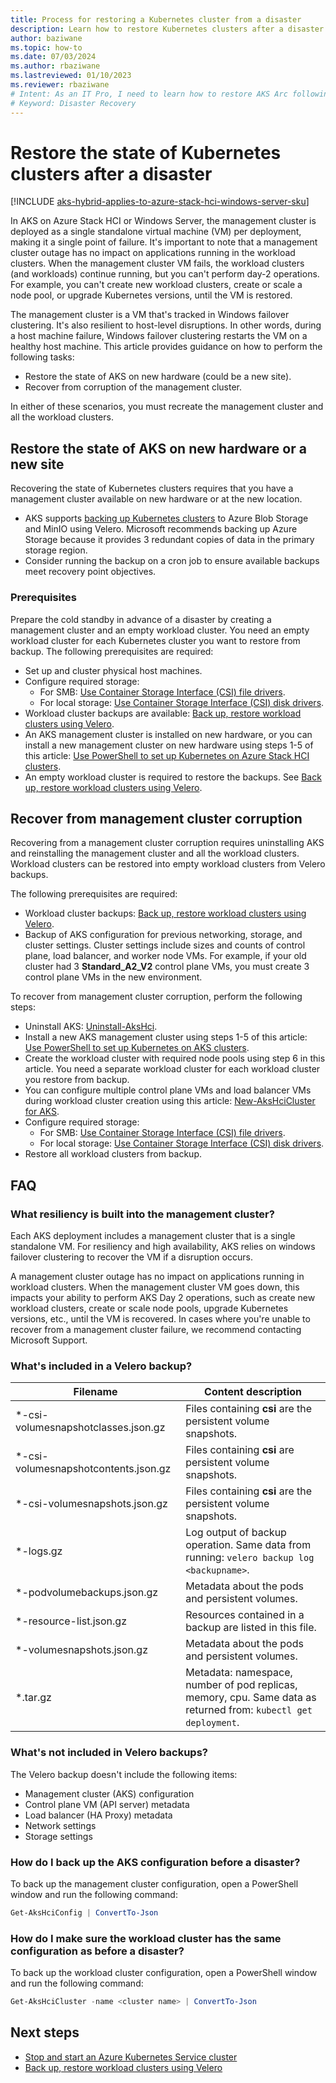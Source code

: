 ```yaml
---
title: Process for restoring a Kubernetes cluster from a disaster
description: Learn how to restore Kubernetes clusters after a disaster.
author: baziwane
ms.topic: how-to
ms.date: 07/03/2024
ms.author: rbaziwane 
ms.lastreviewed: 01/10/2023
ms.reviewer: rbaziwane
# Intent: As an IT Pro, I need to learn how to restore AKS Arc following a disaster.
# Keyword: Disaster Recovery
---
```


# Restore the state of Kubernetes clusters after a disaster

[!INCLUDE [aks-hybrid-applies-to-azure-stack-hci-windows-server-sku](includes/aks-hci-applies-to-skus/aks-hybrid-applies-to-azure-stack-hci-windows-server-sku.md)]

In AKS on Azure Stack HCI or Windows Server, the management cluster is deployed as a single standalone virtual machine (VM) per deployment, making it a single point of failure. It's important to note that a management cluster outage has no impact on applications running in the workload clusters. When the management cluster VM fails, the workload clusters (and workloads) continue running, but you can't perform day-2 operations. For example, you can't create new workload clusters, create or scale a node pool, or upgrade Kubernetes versions, until the VM is restored.

The management cluster is a VM that's tracked in Windows failover clustering. It's also resilient to host-level disruptions. In other words, during a host machine failure, Windows failover clustering restarts the VM on a healthy host machine. This article provides guidance on how to perform the following tasks:

- Restore the state of AKS on new hardware (could be a new site).  
- Recover from corruption of the management cluster.

In either of these scenarios, you must recreate the management cluster and all the workload clusters.  

## Restore the state of AKS on new hardware or a new site  

Recovering the state of Kubernetes clusters requires that you have a management cluster available on new hardware or at the new location.

- AKS supports [backing up Kubernetes clusters](backup-workload-cluster.md) to Azure Blob Storage and MinIO using Velero. Microsoft recommends backing up Azure Storage because it provides 3 redundant copies of data in the primary storage region.
- Consider running the backup on a cron job to ensure available backups meet recovery point objectives.  

### Prerequisites

Prepare the cold standby in advance of a disaster by creating a management cluster and an empty workload cluster. You need an empty workload cluster for each Kubernetes cluster you want to restore from backup. The following prerequisites are required:

- Set up and cluster physical host machines.
- Configure required storage:
  - For SMB: [Use Container Storage Interface (CSI) file drivers](/azure/aks/hybrid/container-storage-interface-files).
  - For local storage: [Use Container Storage Interface (CSI) disk drivers](/azure/aks/hybrid/container-storage-interface-disks#create-a-custom-storage-class-for-an-aks-on-azure-stack-hci-and-windows-server-disk).
- Workload cluster backups are available: [Back up, restore workload clusters using Velero](/azure/aks/hybrid/backup-workload-cluster#use-velero-to-create-a-workload-cluster-backup).
- An AKS management cluster is installed on new hardware, or you can install a new management cluster on new hardware using steps 1-5 of this article: [Use PowerShell to set up Kubernetes on Azure Stack HCI clusters](/azure/aks/hybrid/kubernetes-walkthrough-powershell).
- An empty workload cluster is required to restore the backups. See [Back up, restore workload clusters using Velero](/azure/aks/hybrid/backup-workload-cluster#use-velero-to-restore-a-workload-cluster).

## Recover from management cluster corruption

Recovering from a management cluster corruption requires uninstalling AKS and reinstalling the management cluster and all the workload clusters. Workload clusters can be restored into empty workload clusters from Velero backups.  

The following prerequisites are required:

- Workload cluster backups: [Back up, restore workload clusters using Velero](/azure/aks/hybrid/backup-workload-cluster#use-velero-to-create-a-workload-cluster-backup).
- Backup of AKS configuration for previous networking, storage, and cluster settings. Cluster settings include sizes and counts of control plane, load balancer, and worker node VMs. For example, if your old cluster had 3 **Standard_A2_V2** control plane VMs, you must create 3 control plane VMs in the new environment.

To recover from management cluster corruption, perform the following steps:

- Uninstall AKS: [Uninstall-AksHci](/azure/aks/hybrid/reference/ps/uninstall-akshci).
- Install a new AKS management cluster using steps 1-5 of this article: [Use PowerShell to set up Kubernetes on AKS clusters](/azure/aks/hybrid/kubernetes-walkthrough-powershell).
- Create the workload cluster with required node pools using step 6 in this article. You need a separate workload cluster for each workload cluster you restore from backup.
- You can configure multiple control plane VMs and load balancer VMs during workload cluster creation using this article: [New-AksHciCluster for AKS](/azure/aks/hybrid/reference/ps/new-akshcicluster).
- Configure required storage:
  - For SMB: [Use Container Storage Interface (CSI) file drivers](/azure/aks/hybrid/container-storage-interface-files).
  - For local storage: [Use Container Storage Interface (CSI) disk drivers](/azure/aks/hybrid/container-storage-interface-disks#create-a-custom-storage-class-for-an-aks-on-azure-stack-hci-and-windows-server-disk).
- Restore all workload clusters from backup.

## FAQ

### What resiliency is built into the management cluster?

Each AKS deployment includes a management cluster that is a single standalone VM. For resiliency and high availability, AKS relies on windows failover clustering to recover the VM if a disruption occurs.

A management cluster outage has no impact on applications running in workload clusters. When the management cluster VM goes down, this impacts your ability to perform AKS Day 2 operations, such as create new workload clusters, create or scale node pools, upgrade Kubernetes versions, etc., until the VM is recovered. In cases where you're unable to recover from a management cluster failure, we recommend contacting Microsoft Support.

### What's included in a Velero backup?  

| Filename                       | Content description                                     |
| ------------------------------------ | ------------------------------------------------------------ |
| *-csi-volumesnapshotclasses.json.gz  | Files containing **csi** are the persistent volume snapshots.  |
| *-csi-volumesnapshotcontents.json.gz | Files containing **csi** are persistent volume snapshots.     |
| *-csi-volumesnapshots.json.gz        | Files containing **csi** are the persistent volume snapshots.  |
| *-logs.gz                            | Log output of backup operation. Same data from running: `velero backup log <backupname>`. |
| *-podvolumebackups.json.gz           | Metadata about the pods and persistent volumes.              |
| *-resource-list.json.gz              | Resources contained in a backup are listed in this file.     |
| *-volumesnapshots.json.gz            | Metadata about the pods and persistent volumes.              |
| *.tar.gz                             | Metadata: namespace, number of pod replicas, memory, cpu. Same data as returned from: `kubectl get deployment`. |

### What's not included in Velero backups?

The Velero backup doesn't include the following items:

- Management cluster (AKS) configuration
- Control plane VM (API server) metadata  
- Load balancer (HA Proxy) metadata  
- Network settings  
- Storage settings

### How do I back up the AKS configuration before a disaster?

To back up the management cluster configuration, open a PowerShell window and run the following command:

```powershell
Get-AksHciConfig | ConvertTo-Json 
```

### How do I make sure the workload cluster has the same configuration as before a disaster?

To back up the workload cluster configuration, open a PowerShell window and run the following command:

``` powershell
Get-AksHciCluster -name <cluster name> | ConvertTo-Json 
```

## Next steps

- [Stop and start an Azure Kubernetes Service cluster](stop-start-cluster.md)
- [Back up, restore workload clusters using Velero](backup-workload-cluster.md)
